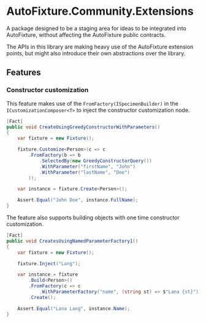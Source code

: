 # AutoFixture.Community.Extensions

A package designed to be a staging area for ideas to be integrated into AutoFixture, without affecting the AutoFixture public contracts.

The APIs in this library are making heavy use of the AutoFixture extension points, but might also introduce their own abstractions over the library.

## Features

### Constructor customization

This feature makes use of the `FromFactory(ISpecimenBuilder)` in the `ICustomizationComposer<T>` to inject the constructor customization node.

```c#
[Fact]
public void CreateUsingGreedyConstructorWithParameters()
{
    var fixture = new Fixture();

    fixture.Customize<Person>(c => c
        .FromFactory(b => b
            .SelectedBy(new GreedyConstructorQuery())
            .WithParameter("firstName", "John")
            .WithParameter("lastName", "Doe")
        ));

    var instance = fixture.Create<Person>();

    Assert.Equal("John Doe", instance.FullName);
}
```

The feature also supports building objects with one time constructor customization.

```c#
[Fact]
public void CreatesUsingNamedParameterFactory1()
{
    var fixture = new Fixture();

    fixture.Inject("Lang");

    var instance = fixture
        .Build<Person>()
        .FromFactory(c => c
            .WithParameterFactory("name", (string st) => $"Lana {st}"))
        .Create();

    Assert.Equal("Lana Lang", instance.Name);
}
```
